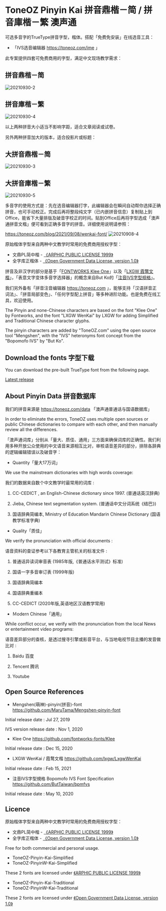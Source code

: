 # ToneOZ Pinyin Kai 拼音鼎楷－简 / 拼音庫楷－繁 澳声通

可选多音字的TrueType拼音字型，楷体。搭配「免费免安装」在线选音工具：

* 「IVS选音编辑器 https://toneoz.com/ime 」

此专案提供四套可免费商用的字型，满足中文现场教学需求：

## 拼音鼎楷－简
![20210930-2](https://user-images.githubusercontent.com/14179988/135372559-ca3744f3-5538-45cb-9788-c5f0814697e5.jpg)

## 拼音庫楷－繁
![20210930-4](https://user-images.githubusercontent.com/14179988/135372572-0eea8513-da7e-4f49-bd16-d984dfd565ac.jpg)

以上两种拼音大小适当不影响字距，适合文章阅读或试卷。

另外两种拼音加大的版本，适合投影片或标题：

## 大拼音鼎楷－简
![20210930-3](https://user-images.githubusercontent.com/14179988/135372644-cf553962-cd1b-42cb-9e84-790d0ca05ca6.jpg)

## 大拼音庫楷－繁
![20210930-5](https://user-images.githubusercontent.com/14179988/135372652-3a69b966-3792-41bf-ae1d-a63e2ad1529e.jpg)

多音字的使用方式是：先在选音编辑器打字，此编辑器会在瞬间自动帮你选择正确拼音，也可手动校正。完成后再将整段纯文字（已内嵌拼音信息）复制贴上到 Office，能省下大量排版及破音字校正的时间。贴到Office后再将字型选成「澳声通拼音文楷」便可看到正确多音字的拼音。详细使用说明请参照：

https://toneoz.com/blog/2021/09/08/wenkai-font/
![20210908-4](https://user-images.githubusercontent.com/14179988/135372875-55d94b30-2d0b-4211-b908-0edceb8066e6.jpg)

原始楷体字型来自两种中文教学时常用的免费商用授权字型：

* 文鼎PL简中楷 -  [《ARPHIC PUBLIC LICENSE 1999》](http://ftp.gnu.org/non-gnu/chinese-fonts-truetype/LICENSE)
* 全字库正楷体 -  [《Open Government Data License, version 1.0》](https://data.gov.tw/en/licenses)

拼音及非汉字的部分是基于「[FONTWORKS Klee One](https://github.com/fontworks-fonts/Klee)」以及「[LXGW 霞鹜文楷](https://github.com/lxgw/LxgwWenKai)」，「表意文字变体多音字选择器」的概念来自But Ko的「[注音IVS字型规格](https://github.com/ButTaiwan/bpmfvs)」。

我们另外备有「拼音注音编辑器 https://toneoz.com 」，能够支持「汉语拼音正词法」、「拼音局部变色」、「任何字型配上拼音」等多种进阶功能。也是免费在线工具，欢迎使用。

The Pinyin and none-Chinese characters are based on the font "Klee One" by Fontworks, and the font "LXGW WenKai" by LXGW for adding Simplified and Traditional Chinese character glyphs.

The pinyin characters are added by "ToneOZ.com" using the open source tool "Mengshen", with the "IVS" heteronyms font concept from the "Bopomofo IVS" by "But Ko".


## Download the fonts 字型下载

You can download the pre-built TrueType font from the following page.

[Latest release](https://github.com/jeffreyxuan/toneoz-font-pinyin-kai/releases)

## About Pinyin Data 拼音数据库

我们的拼音来源是 https://toneoz.com/data 「澳声通普通话与国语数据库」

In order to eliminate the errors, ToneOZ uses multiple open sources or public Chinese dictionaries to compare with each other, and then manually review all the differences.

「澳声通词库」分别从「量大、质佳、通用」三方面来确保词库的正确性。我们利用多种开放公众使用的中文语音来源相互比对，审核语音差异的部分，排除各辞典的逻辑编辑错误以及破音字：


* Quantity「量大17万词」

We use the mainstream dictionaries with high words coverage:

我们的数据来自数个中文教学时最常用的词库 :

1. CC-CEDICT , an English-Chinese dictionary since 1997.
(普通话英汉辞典)

2. Jieba, Chinese text segmentation system.
(普通话中文分词系统《结巴》)

3. 国语辞典简编本, Ministry of Education Mandarin Chinese Dictionary
(国语教学标准字典)



* Quality「质佳」

We verify the pronunciation with official documents :

语音资料的查证参考以下各教育主管机关的标准文件 :

1. 普通话异读词审音表
(1985年版,《普通话水平测试》标准)

2. 国语一字多音审订表
(1999年版)

3. 国语辞典简编本

4. 国语辞典重编本

5. CC-CEDICT
(2020年版,英语地区汉语教学常用)



* Ｍodern Chinese「通用」

While conflict occur, we verify with the pronunciation from the local News or entertainment video programs:

语音差异部分的查核，是透过搜寻引擎或影音平台，与当地电视节目主播的发音做比对 :

1. Baidu 百度

2. Tencent 腾讯

3. Youtube


## Open Source References

* Mengshen(萌神)-pinyin(拼音)-font 
https://github.com/MaruTama/Mengshen-pinyin-font

Initial release date : Jul 27, 2019

IVS version release date : Nov 1, 2020

* Klee One
https://github.com/fontworks-fonts/Klee

Initial release date :  Dec 15, 2020

* LXGW WenKai / 霞鹜文楷 
https://github.com/lxgw/LxgwWenKai

Initial release date : Feb 15, 2021

* 注音IVS字型規格 Bopomofo IVS Font Specification 
https://github.com/ButTaiwan/bpmfvs

Initial release date : May 10, 2020

## Licence
原始楷体字型来自两种中文教学时常用的免费商用授权字型：

* 文鼎PL简中楷 -  [《ARPHIC PUBLIC LICENSE 1999》](http://ftp.gnu.org/non-gnu/chinese-fonts-truetype/LICENSE)
* 全字库正楷体 -  [《Open Government Data License, version 1.0》](https://data.gov.tw/en/licenses)

Free for both commercial and personal usage.

* ToneOZ-Pinyin-Kai-Simplified
* ToneOZ-PinyinW-Kai-Simplified

These 2 fonts are licensed under [《ARPHIC PUBLIC LICENSE 1999》](http://ftp.gnu.org/non-gnu/chinese-fonts-truetype/LICENSE)

* ToneOZ-Pinyin-Kai-Traditional
* ToneOZ-PinyinW-Kai-Traditional

These 2 fonts are licensed under [《Open Government Data License, version 1.0》](https://data.gov.tw/en/licenses)


